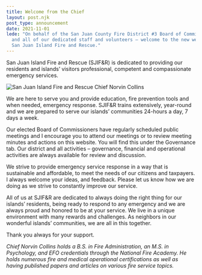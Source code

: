 ```yaml
---
title: Welcome from the Chief
layout: post.njk
post_type: announcement
date: 2021-11-01
lede: "On behalf of the San Juan County Fire District #3 Board of Commissioners
  and all of our dedicated staff and volunteers – welcome to the new website for
  San Juan Island Fire and Rescue."
---
```

San Juan Island Fire and Rescue (SJIF&R) is dedicated to providing our residents and islands’ visitors professional, competent and compassionate emergency services.

![San Juan Island Fire and Rescue Chief Norvin Collins](/assets/images/chief-photo-3-1-1152x1536.jpeg "San Juan Island Fire and Rescue Chief Norvin Collins")

We are here to serve you and provide education, fire prevention tools and when needed, emergency response. SJIF&R trains extensively, year-round and we are prepared to serve our islands’ communities 24-hours a day, 7 days a week. 

Our elected Board of Commissioners have regularly scheduled public meetings and I encourage you to attend our meetings or to review meeting minutes and actions on this website. You will find this under the Governance tab. Our district and all activities – governance, financial and operational activities are always available for review and discussion.

We strive to provide emergency service response in a way that is sustainable and affordable, to meet the needs of our citizens and taxpayers. I always welcome your ideas, and feedback. Please let us know how we are doing as we strive to constantly improve our service.

All of us at SJIF&R are dedicated to always doing the right thing for our islands’ residents, being ready to respond to any emergency and we are always proud and honored to be at your service. We live in a unique environment with many rewards and challenges. As neighbors in our wonderful islands’ communities, we are all in this together.

Thank you always for your support.

*Chief Norvin Collins holds a B.S. in Fire Administration, an M.S. in Psychology, and EFO credentials through the National Fire Academy. He holds numerous fire and medical operational certifications as well as having published papers and articles on various fire service topics.*
